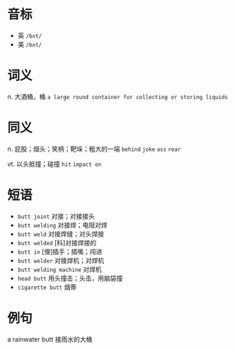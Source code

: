 # 音标

- 英 `/bʌt/`
- 美 `/bʌt/`

# 词义

n. 大酒桶，桶
`a large round container for collecting or storing liquids`

# 同义

n. 屁股；烟头；笑柄；靶垛；粗大的一端
`behind` `joke` `ass` `rear`

vt. 以头抵撞；碰撞
`hit` `impact on`

# 短语

- `butt joint` 对接；对接接头
- `butt welding` 对接焊；电阻对焊
- `butt weld` 对接焊缝；对头焊接
- `butt welded` [科]对接焊接的
- `butt in` [俚]插手；插嘴；闯进
- `butt welder` 对接焊机；对焊机
- `butt welding machine` 对焊机
- `head butt` 用头撞击；头击，用脑袋撞
- `cigarette butt` 烟蒂

# 例句

a rainwater butt
接雨水的大桶



